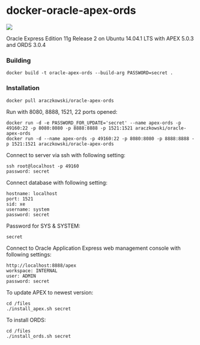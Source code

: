 docker-oracle-apex-ords
============================
[![](https://badge.imagelayers.io/araczkowski/oracle-apex-ords:latest.svg)](https://imagelayers.io/?images=araczkowski/oracle-apex-ords:latest 'Get your own badge on imagelayers.io')

Oracle Express Edition 11g Release 2 on Ubuntu 14.04.1 LTS with APEX 5.0.3 and ORDS 3.0.4

### Building

    docker build -t oracle-apex-ords --build-arg PASSWORD=secret .

### Installation

    docker pull araczkowski/oracle-apex-ords

Run with 8080, 8888, 1521, 22 ports opened:

    docker run -d -e PASSWORD_FOR_UPDATE='secret' --name apex-ords -p 49160:22 -p 8080:8080 -p 8888:8888 -p 1521:1521 araczkowski/oracle-apex-ords
    docker run -d --name apex-ords -p 49160:22 -p 8080:8080 -p 8888:8888 -p 1521:1521 araczkowski/oracle-apex-ords
    

Connect to server via ssh with following setting:

    ssh root@localhost -p 49160
    password: secret

Connect database with following setting:

    hostname: localhost
    port: 1521
    sid: xe
    username: system
    password: secret

Password for SYS & SYSTEM:

    secret

Connect to Oracle Application Express web management console with following settings:

    http://localhost:8888/apex
    workspace: INTERNAL
    user: ADMIN
    password: secret



To update APEX to newest version:

    cd /files
    ./install_apex.sh secret

To install ORDS:

    cd /files
    ./install_ords.sh secret
